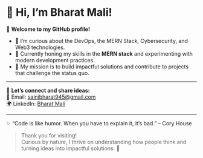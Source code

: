 # 👋 Hi, I’m Bharat Mali!

🌟 **Welcome to my GitHub profile!**

- 🔭  I’m curious about the DevOps, the MERN Stack, Cybersecurity, and Web3 technologies.  
- 🌱 Currently honing my skills in the **MERN stack** and experimenting with modern development practices.  
- 🎯 My mission is to build impactful solutions and contribute to projects that challenge the status quo.  

---

💬 **Let’s connect and share ideas:**  
📧 Email: [sainibharat945@gmail.com](mailto:sainibharat945@gmail.com)    
🌍 LinkedIn: [Bharat Mali](https://www.linkedin.com/in/bharat-mali-0505b2168/)

---

✨ “Code is like humor. When you have to explain it, it’s bad.” – Cory House  

> Thank you for visiting!  
> Curious by nature, I thrive on understanding how people think and turning ideas into impactful solutions. 🙌
